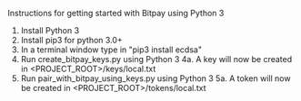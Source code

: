 Instructions for getting started with Bitpay using Python 3

1. Install Python 3
2. Install pip3 for python 3.0+
3. In a terminal window type in "pip3 install ecdsa"
4. Run create_bitpay_keys.py using Python 3
    4a. A key will now be created in <PROJECT_ROOT>/keys/local.txt
5. Run pair_with_bitpay_using_keys.py using Python 3
    5a. A token will now be created in <PROJECT_ROOT>/tokens/local.txt
